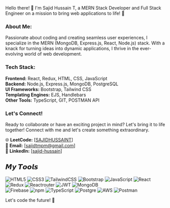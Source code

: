 Hello there! 👋 I'm Sajid Hussain T, a MERN Stack Developer and Full Stack Engineer on a mission to bring web applications to life! 🚀

### About Me:

Passionate about coding and creating seamless user experiences, I specialize in the MERN (MongoDB, Express.js, React, Node.js) stack. With a knack for turning ideas into dynamic applications, I thrive in the ever-evolving world of web development.

### Tech Stack:

**Frontend:** React, Redux, HTML, CSS, JavaScript  
**Backend:** Node.js, Express.js, MongoDB, PostgreSQL  
**UI Frameworks:** Bootstrap, Tailwind CSS  
**Templating Engines:** EJS, Handlebars  
**Other Tools:** TypeScript, GIT, POSTMAN API  

### Let's Connect!

Ready to collaborate or have an exciting project in mind? Let's bring it to life together! Connect with me and let's create something extraordinary.

🌐 **LeetCode:** [[SAJIDHUSSAINT](https://leetcode.com/SAJIDHUSSAINT/)]  
📧 **Email:** [sajidtmpm@gmail.com]  
📱 **LinkedIn:** [[sajid-hussain](https://www.linkedin.com/in/sajid-hussain-17b6b21b8/)]  

## 𝙈𝙮 𝙏𝙤𝙤𝙡𝙨 
![HTML5](https://img.shields.io/badge/html5-%23E34F26.svg?style=for-the-badge&logo=html5&logoColor=white)
![CSS3](https://img.shields.io/badge/css3-%231572B6.svg?style=for-the-badge&logo=css3&logoColor=white) 
![TailwindCSS](https://img.shields.io/badge/tailwindcss-%2338B2AC.svg?style=for-the-badge&logo=tailwind-css&logoColor=white)
![Bootstrap](https://img.shields.io/badge/bootstrap-%23563D7C.svg?style=for-the-badge&logo=bootstrap&logoColor=white) 
![JavaScript](https://img.shields.io/badge/javascript-%23323330.svg?style=for-the-badge&logo=javascript&logoColor=%23F7DF1E) 
![React](https://img.shields.io/badge/react-%2320232a.svg?style=for-the-badge&logo=react&logoColor=%2361DAFB) 
![Redux](https://img.shields.io/badge/redux-%23593d88.svg?style=for-the-badge&logo=redux&logoColor=white)
![Reactrouter](https://img.shields.io/badge/reactrouter-%2300599C.svg?style=for-the-badge&logo=reactrouter&logoColor=cyan)
![JWT](https://img.shields.io/badge/JWT-black?style=for-the-badge&logo=JSON%20web%20tokens)
![MongoDB](https://img.shields.io/badge/MongoDB-%234ea94b.svg?style=for-the-badge&logo=mongodb&logoColor=white)  
![Firebase](https://img.shields.io/badge/Firebase-%23039BE5.svg?style=for-the-badge&logo=firebase)
![npm](https://img.shields.io/badge/npm-%23000000.svg?style=for-the-badge&logo=npm)
![TypeScript](https://img.shields.io/badge/TypeScript-%23007ACC.svg?style=for-the-badge&logo=typescript)
![Postgre](https://img.shields.io/badge/postgres-%23316192.svg?&style=for-the-badge&logo=postgresql&logoColor=white)
![AWS](https://img.shields.io/badge/AWS-%23FF9900.svg?style=for-the-badge&logo=amazon-aws&logoColor=white)
![Postman](https://img.shields.io/badge/Postman-FF6C37?style=for-the-badge&logo=postman&logoColor=white)

Let's code the future! 🚀
